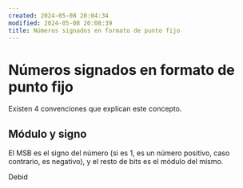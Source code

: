 ```yaml
---
created: 2024-05-08 20:04:34
modified: 2024-05-08 20:08:39
title: Números signados en formato de punto fijo
---
```


# Números signados en formato de punto fijo

Existen 4 convenciones que explican este concepto.

## Módulo y signo

El MSB es el signo del número (si es $1$, es un número positivo, caso contrario, es negativo), y el resto de bits es el módulo del mismo.

Debid
